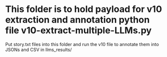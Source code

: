 # This folder is to hold payload for v10 extraction and annotation python file v10-extract-multiple-LLMs.py

Put story.txt files into this folder and run the v10 file to annotate them into JSONs and CSV in llms_results/
